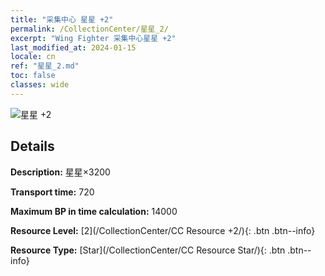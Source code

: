 ```yaml
---
title: "采集中心 星星 +2"
permalink: /CollectionCenter/星星_2/
excerpt: "Wing Fighter 采集中心星星 +2"
last_modified_at: 2024-01-15
locale: cn
ref: "星星_2.md"
toc: false
classes: wide
---
```



![星星 +2](/images/cc/CC_Star_2.png)

## Details

  **Description:** 星星×3200

  **Transport time:** 720

  **Maximum BP in time calculation:** 14000

  **Resource Level:** [2](/CollectionCenter/CC Resource +2/){: .btn .btn--info}

  **Resource Type:** [Star](/CollectionCenter/CC Resource Star/){: .btn .btn--info}


